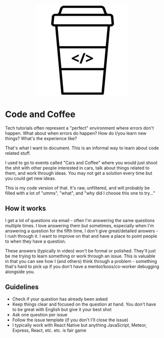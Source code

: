 <div style="text-align:center">
  <img src="./logo.png" alt="Coffee and Code">
</div>

# Code and Coffee

Tech tutorials often represent a "perfect" environment where errors don't happen. What about when errors do happen? How do I/you learn new things? What's the experience like?

That's what I want to document. This is an informal way to learn about code related stuff.

I used to go to events called "Cars and Coffee" where you would just shoot the shit with other people interested in cars, talk about things related to them, and work through ideas. You may not get a solution every time but you could get new ideas.

This is my code version of that. It's raw, unfiltered, and will probably be filled with a lot of "umms", "what", and "why did I choose this one to try..."

## How it works

I get a lot of questions via email - often I'm answering the same questions multiple times. I love answering them but sometimes, especially when I'm answering a question for the fifth time, I don't give great/detailed answers - I rush through it. I want to improve on that and have a place to point people to when they have a question.

These answers (typically in video) won't be formal or polished. They'll just be me trying to learn something or work through an issue. This is valuable in that you can see how I (and others) think through a problem - something that's hard to pick up if you don't have a mentor/boss/co-worker debugging alongside you.

## Guidelines

* Check if your question has already been asked
* Keep things clear and focused on the question at hand. You don't have to be great with English but give it your best shot
* Ask one question per issue
* Follow the issue template (if you don't I'll close the issue)
* I typically work with React Native but anything JavaScript, Meteor, Express, React, etc. etc. is fair game
